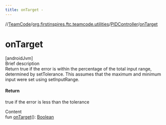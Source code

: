 ```yaml
---
title: onTarget -
---
```

//[TeamCode](../../index.md)/[org.firstinspires.ftc.teamcode.utilities](../index.md)/[PIDController](index.md)/[onTarget](on-target.md)



# onTarget  
[androidJvm]  
Brief description  
Return true if the error is within the percentage of the total input range, determined by setTolerance. This assumes that the maximum and minimum input were set using setInputRange.  
  


#### Return  
true if the error is less than the tolerance  
  
  
Content  
fun [onTarget](on-target.md)(): [Boolean](https://kotlinlang.org/api/latest/jvm/stdlib/kotlin/-boolean/index.html)  



